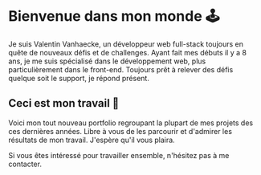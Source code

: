 # Bienvenue dans mon monde 🕹

Je suis Valentin Vanhaecke, un développeur web full-stack toujours en quête de nouveaux défis et de challenges. Ayant fait mes débuts il y a 8 ans, je me suis spécialisé dans le développement web, plus particulièrement dans le front-end. Toujours prêt à relever des défis quelque soit le support, je répond présent.

## Ceci est mon travail 📃

Voici mon tout nouveau portfolio regroupant la plupart de mes projets des ces dernières années. Libre à vous de les parcourir et d'admirer les résultats de mon travail. J'espère qu'il vous plaira.

Si vous êtes intéressé pour travailler ensemble, n'hésitez pas à me contacter.